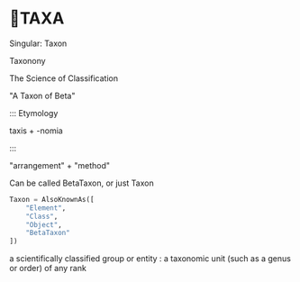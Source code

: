 # 🔷<beta>TAXA</beta>

Singular: Taxon

Taxonony

The Science of Classification

"A Taxon of Beta"

::: Etymology

taxis + -nomia

:::

"arrangement" + "method"

Can be called BetaTaxon, or just Taxon

```py
Taxon = AlsoKnownAs([
    "Element",
    "Class",
    "Object",
    "BetaTaxon"
])

```

a scientifically classified group or entity : a taxonomic unit (such as a genus or order) of any rank
